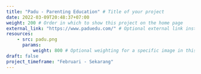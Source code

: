 ```yaml
---
title: "Padu - Parenting Education" # Title of your project
date: 2022-03-09T20:48:37+07:00
weight: 200 # Order in which to show this project on the home page
external_link: "https://www.paduedu.com/" # Optional external link instead of modal
resources:
    - src: padu.png
      params:
          weight: 800 # Optional weighting for a specific image in this project folder
draft: false
project_timeframe: "Februari - Sekarang"
---
```

